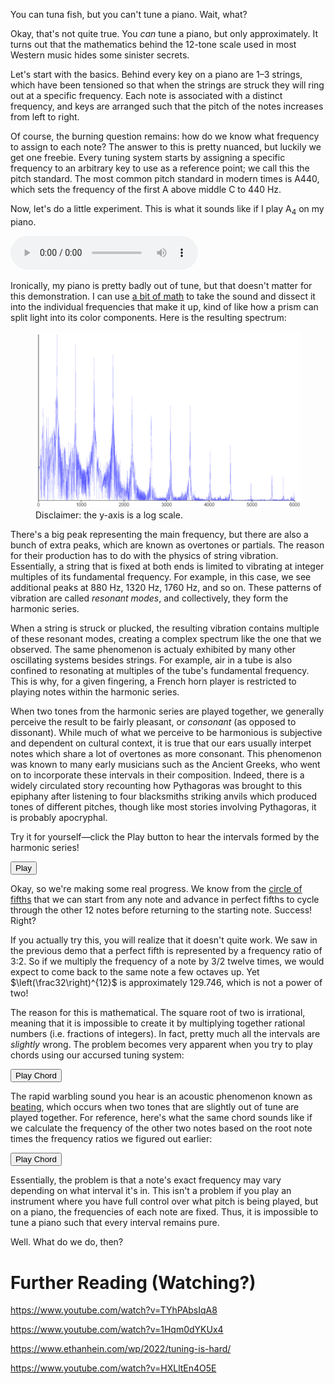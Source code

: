 You can tuna fish, but you can't tune a piano. Wait, what?

Okay, that's not quite true. You *can* tune a piano, but only approximately. It turns out that the mathematics behind the 12-tone scale used in most Western music hides some sinister secrets.

Let's start with the basics. Behind every key on a piano are 1&ndash;3 strings, which have been tensioned so that when the strings are struck they will ring out at a specific frequency. Each note is associated with a distinct frequency, and keys are arranged such that the pitch of the notes increases from left to right.

Of course, the burning question remains: how do we know what frequency to assign to each note? The answer to this is pretty nuanced, but luckily we get one freebie. Every tuning system starts by assigning a specific frequency to an arbitrary key to use as a reference point; we call this the pitch standard. The most common pitch standard in modern times is A440, which sets the frequency of the first A above middle C to 440 Hz.

Now, let's do a little experiment. This is what it sounds like if I play A<sub>4</sub> on my piano.

<audio controls src="a4.mp3"></audio>

Ironically, my piano is pretty badly out of tune, but that doesn't matter for this demonstration. I can use [a bit of math](https://en.wikipedia.org/wiki/Fourier_transform) to take the sound and dissect it into the individual frequencies that make it up, kind of like how a prism can split light into its color components. Here is the resulting spectrum:

<figure>
    <img src="spectrum.png" alt="spectral power distribution of piano note">
    <figcaption>Disclaimer: the y-axis is a log scale.</figcaption>
</figure>

There's a big peak representing the main frequency, but there are also a bunch of extra peaks, which are known as overtones or partials. The reason for their production has to do with the physics of string vibration. Essentially, a string that is fixed at both ends is limited to vibrating at integer multiples of its fundamental frequency. For example, in this case, we see additional peaks at 880 Hz, 1320 Hz, 1760 Hz, and so on. These patterns of vibration are called *resonant modes*, and collectively, they form the harmonic series.

When a string is struck or plucked, the resulting vibration contains multiple of these resonant modes, creating a complex spectrum like the one that we observed. The same phenomenon is actualy exhibited by many other oscillating systems besides strings. For example, air in a tube is also confined to resonating at multiples of the tube's fundamental frequency. This is why, for a given fingering, a French horn player is restricted to playing notes within the harmonic series. 

When two tones from the harmonic series are played together, we generally perceive the result to be fairly pleasant, or *consonant* (as opposed to dissonant). While much of what we perceive to be harmonious is subjective and dependent on cultural context, it is true that our ears usually interpet notes which share a lot of overtones as more consonant. This phenomenon was known to many early musicians such as the Ancient Greeks, who went on to incorporate these intervals in their composition. Indeed, there is a widely circulated story recounting how Pythagoras was brought to this epiphany after listening to four blacksmiths striking anvils which produced tones of different pitches, though like most stories involving Pythagoras, it is probably apocryphal.

Try it for yourself&mdash;click the Play button to hear the intervals formed by the harmonic series!

<button onclick="play()">Play</button>

<canvas id="harmonics" width="640" height="500"></canvas>

<script src="main.js"></script>

Okay, so we're making some real progress. We know from the [circle of fifths](https://en.wikipedia.org/wiki/Circle_of_fifths) that we can start from any note and advance in perfect fifths to cycle through the other 12 notes before returning to the starting note. Success! Right?

If you actually try this, you will realize that it doesn't quite work. We saw in the previous demo that a perfect fifth is represented by a frequency ratio of 3:2. So if we multiply the frequency of a note by 3/2 twelve times, we would expect to come back to the same note a few octaves up. Yet $\left(\frac32\right)^{12}$ is approximately $129.746$, which is not a power of two!

The reason for this is mathematical. The square root of two is irrational, meaning that it is impossible to create it by multiplying together rational numbers (i.e. fractions of integers). In fact, pretty much all the intervals are *slightly* wrong. The problem becomes very apparent when you try to play chords using our accursed tuning system:

<button onclick="playChordJust()">Play Chord</button>

The rapid warbling sound you hear is an acoustic phenomenon known as [beating](https://en.wikipedia.org/wiki/Beat_(acoustics)), which occurs when two tones that are slightly out of tune are played together. For reference, here's what the same chord sounds like if we calculate the frequency of the other two notes based on the root note times the frequency ratios we figured out earlier:

<button onclick="playChordPerfect()">Play Chord</button>

Essentially, the problem is that a note's exact frequency may vary depending on what interval it's in. This isn't a problem if you play an instrument where you have full control over what pitch is being played, but on a piano, the frequencies of each note are fixed. Thus, it is impossible to tune a piano such that every interval remains pure. 

Well. What do we do, then?

# Further Reading (Watching?)

https://www.youtube.com/watch?v=TYhPAbsIqA8

https://www.youtube.com/watch?v=1Hqm0dYKUx4

https://www.ethanhein.com/wp/2022/tuning-is-hard/

https://www.youtube.com/watch?v=HXLltEn4O5E